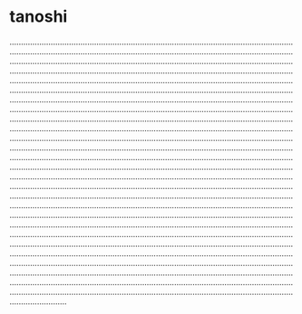 # tanoshi
.............................................................................................................................................................................................................................................................................................................................................................................................................................................................................................................................................................................................................................................................................................................................................................................................................................................................................................................................................................................................................................................................................................................................................................................................................................................................................................................................................................................................................................................................................................................................................................................................................................................................................................................................................................................................................................................................................................................................................................................................................................................................................................................................................................................................................................................................................................................................................................................................................................................................................................................................................................................................................................................................................................................................................................................................................................................................................................................................................................................................................................................................................................................................................................................................................................................................................................................................................................................................................................................................................................................